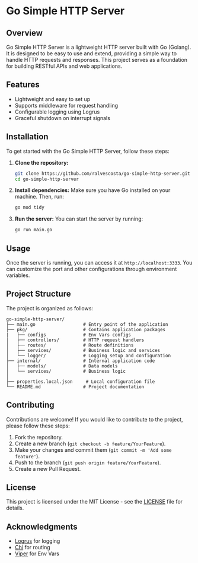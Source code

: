 # Go Simple HTTP Server

## Overview

Go Simple HTTP Server is a lightweight HTTP server built with Go (Golang). It is designed to be easy to use and extend, providing a simple way to handle HTTP requests and responses. This project serves as a foundation for building RESTful APIs and web applications.

## Features

- Lightweight and easy to set up
- Supports middleware for request handling
- Configurable logging using Logrus
- Graceful shutdown on interrupt signals

## Installation

To get started with the Go Simple HTTP Server, follow these steps:

1. **Clone the repository:**
   ```bash
   git clone https://github.com/ralvescosta/go-simple-http-server.git
   cd go-simple-http-server
   ```

2. **Install dependencies:**
   Make sure you have Go installed on your machine. Then, run:
   ```bash
   go mod tidy
   ```

3. **Run the server:**
   You can start the server by running:
   ```bash
   go run main.go
   ```

## Usage

Once the server is running, you can access it at `http://localhost:3333`. You can customize the port and other configurations through environment variables.

## Project Structure

The project is organized as follows:

```
go-simple-http-server/
├── main.go                  # Entry point of the application
├── pkg/                     # Contains application packages
|   ├── configs              # Env Vars configs
│   ├── controllers/         # HTTP request handlers
│   ├── routes/              # Route definitions
│   ├── services/            # Business logic and services
│   └── logger/              # Logging setup and configuration
├── internal/                # Internal application code
│   ├── models/              # Data models
│   └── services/            # Business logic
│
├── properties.local.json     # Local configuration file
└── README.md                # Project documentation
```

## Contributing

Contributions are welcome! If you would like to contribute to the project, please follow these steps:

1. Fork the repository.
2. Create a new branch (`git checkout -b feature/YourFeature`).
3. Make your changes and commit them (`git commit -m 'Add some feature'`).
4. Push to the branch (`git push origin feature/YourFeature`).
5. Create a new Pull Request.

## License

This project is licensed under the MIT License - see the [LICENSE](LICENSE) file for details.

## Acknowledgments

- [Logrus](https://github.com/sirupsen/logrus) for logging
- [Chi](https://github.com/go-chi/chi) for routing
- [Viper](https://github.com/spf13/viper) for Env Vars
